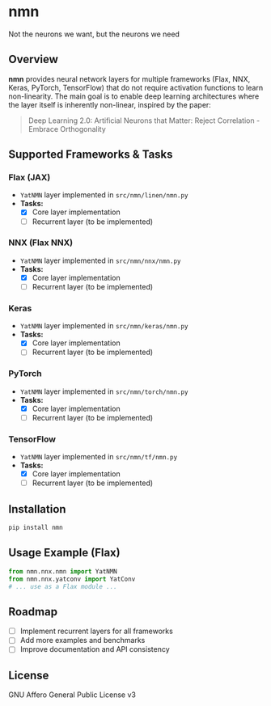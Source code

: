 # nmn
Not the neurons we want, but the neurons we need

## Overview

**nmn** provides neural network layers for multiple frameworks (Flax, NNX, Keras, PyTorch, TensorFlow) that do not require activation functions to learn non-linearity. The main goal is to enable deep learning architectures where the layer itself is inherently non-linear, inspired by the paper:

> Deep Learning 2.0: Artificial Neurons that Matter: Reject Correlation - Embrace Orthogonality

## Supported Frameworks & Tasks

### Flax (JAX)
- `YatNMN` layer implemented in `src/nmn/linen/nmn.py`
- **Tasks:**
  - [x] Core layer implementation
  - [ ] Recurrent layer (to be implemented)

### NNX (Flax NNX)
- `YatNMN` layer implemented in `src/nmn/nnx/nmn.py`
- **Tasks:**
  - [x] Core layer implementation
  - [ ] Recurrent layer (to be implemented)

### Keras
- `YatNMN` layer implemented in `src/nmn/keras/nmn.py`
- **Tasks:**
  - [x] Core layer implementation
  - [ ] Recurrent layer (to be implemented)

### PyTorch
- `YatNMN` layer implemented in `src/nmn/torch/nmn.py`
- **Tasks:**
  - [x] Core layer implementation
  - [ ] Recurrent layer (to be implemented)

### TensorFlow
- `YatNMN` layer implemented in `src/nmn/tf/nmn.py`
- **Tasks:**
  - [x] Core layer implementation
  - [ ] Recurrent layer (to be implemented)

## Installation

```bash
pip install nmn
```

## Usage Example (Flax)

```python
from nmn.nnx.nmn import YatNMN
from nmn.nnx.yatconv import YatConv
# ... use as a Flax module ...
```

## Roadmap
- [ ] Implement recurrent layers for all frameworks
- [ ] Add more examples and benchmarks
- [ ] Improve documentation and API consistency

## License
GNU Affero General Public License v3
